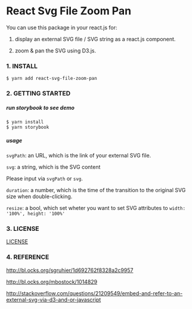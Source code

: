 # React Svg File Zoom Pan

You can use this package in your react.js for:

1. display an external SVG file / SVG string as a react.js component.

2. zoom & pan the SVG using D3.js.


### 1. INSTALL

```
$ yarn add react-svg-file-zoom-pan
```

### 2. GETTING STARTED

##### run storybook to see demo

```
$ yarn install
$ yarn storybook
```

##### usage

```svgPath```: an URL, which is the link of your external SVG file.

```svg```: a string, which is the SVG content

Please input via ```svgPath``` or ```svg```.

```duration```: a number, which is the time of the transition to the original SVG size when double-clicking.

```resize```: a bool, which set wheter you want to set SVG attributes to ```width: '100%', height: '100%'```


### 3. LICENSE

[LICENSE](./LICENSE)

### 4. REFERENCE

http://bl.ocks.org/sgruhier/1d692762f8328a2c9957

http://bl.ocks.org/mbostock/1014829

http://stackoverflow.com/questions/21209549/embed-and-refer-to-an-external-svg-via-d3-and-or-javascript
